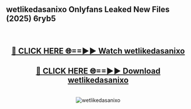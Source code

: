 <h2>wetlikedasanixo Onlyfans Leaked New Files (2025) 6ryb5</h2>
<br>
<div align="center">
<h2><a href="https://mediafiles.top/wetlikedasanixo&ref=git" rel="nofollow">🔴 CLICK HERE 🌐==►► Watch wetlikedasanixo</a></h2>
<h2><a href="https://mediafiles.top/wetlikedasanixo&ref=git" rel="nofollow">🔴 CLICK HERE 🌐==►► Download wetlikedasanixo</a></h2>
<br>
<a href="https://mediafiles.top/wetlikedasanixo&ref=git" rel="nofollow" data-target="animated-image.originalLink"><img src="https://i.ibb.co.com/xMMVF88/686577567.gif" alt="wetlikedasanixo" style="max-width: 100%; display: inline-block;" data-target="animated-image.originalImage"></a>
</div>
<br>
<br>